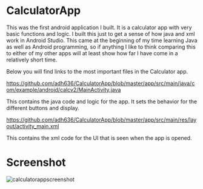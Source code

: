 # CalculatorApp

This was the first android application I built.  It is a calculator app with very basic functions and logic.  I built this just to get a sense of how java and xml work in Android Studio.  This came at the beginning of my time learning Java as well as Android programming, so if anything I like to think comparing this to either of my other apps will at least show how far I have come in a relatively short time.

Below you will find links to the most important files in the Calculator app.

https://github.com/adh636/CalculatorApp/blob/master/app/src/main/java/com/example/android/calcv2/MainActivity.java

This contains the java code and logic for the app.  It sets the behavior for the different buttons and display.

https://github.com/adh636/CalculatorApp/blob/master/app/src/main/res/layout/activity_main.xml

This contains the xml code for the UI that is seen when the app is opened.


# Screenshot

![calculatorappscreenshot](https://cloud.githubusercontent.com/assets/12743215/12214467/f9e09a26-b662-11e5-8f1f-4b4421732038.jpg)
